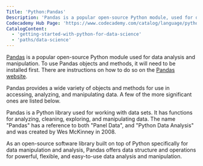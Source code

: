 ```yaml
---
Title: 'Python:Pandas'
Description: 'Pandas is a popular open-source Python module, used for data analysis and manipulation.'
Codecademy Hub Page: 'https://www.codecademy.com/catalog/language/python'
CatalogContent:
  - 'getting-started-with-python-for-data-science'
  - 'paths/data-science'
---
```


[Pandas](https://pandas.pydata.org/) is a popular open-source Python module used for data analysis and manipulation. To use Pandas objects and methods, it will need to be installed first. There are instructions on how to do so on the [Pandas website](https://pandas.pydata.org/docs/getting_started/install.html).

Pandas provides a wide variety of objects and methods for use in accessing, analyzing, and manipulating data. A few of the more significant ones are listed below.

Pandas is a Python library used for working with data sets. It has functions for analyzing, cleaning, exploring, and manipulating data. The name "Pandas" has a reference to both "Panel Data", and "Python Data Analysis" and was created by Wes McKinney in 2008.

As an open-source software library built on top of Python specifically for data manipulation and analysis, Pandas offers data structure and operations for powerful, flexible, and easy-to-use data analysis and manipulation.
